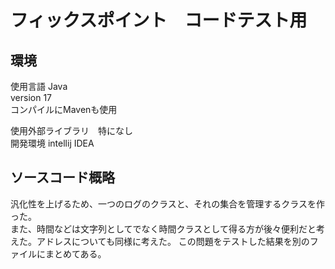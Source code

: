 # フィックスポイント　コードテスト用 

## 環境 
使用言語 Java  
version 17  
コンパイルにMavenも使用  

使用外部ライブラリ　特になし  
開発環境 intellij IDEA  

## ソースコード概略  
汎化性を上げるため、一つのログのクラスと、それの集合を管理するクラスを作った。    
また、時間などは文字列としてでなく時間クラスとして得る方が後々便利だと考えた。アドレスについても同様に考えた。
この問題をテストした結果を別のファイルにまとめてある。

